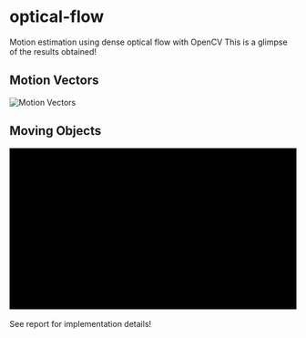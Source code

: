 # optical-flow
Motion estimation using dense optical flow with OpenCV
This is a glimpse of the results obtained!


## Motion Vectors
![Motion Vectors](https://github.com/pooja-kabra/optical-flow/blob/main/results/Optical_Flow.gif)


## Moving Objects
![Moving Objects](https://github.com/pooja-kabra/optical-flow/blob/main/results/Moving_Objects.gif)

See report for implementation details!